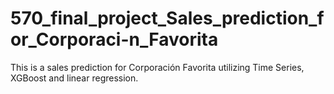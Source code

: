 # 570_final_project_Sales_prediction_for_Corporaci-n_Favorita
This is a sales prediction for Corporación Favorita utilizing Time Series, XGBoost and linear regression.
